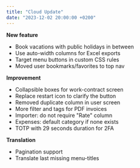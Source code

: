 ```yaml
---
title: "Cloud Update"
date: "2023-12-02 20:00:00 +0200"
---
```


**New feature**

- Book vacations with public holidays in between
- Use auto-width columns for Excel exports
- Target menu buttons in custom CSS rules
- Moved user bookmarks/favorites to top nav

**Improvement**

- Collapsible boxes for work-contract screen
- Replace restart icon to clarify the button
- Removed duplicate column in user screen
- More filter and tags for PDF invoices
- Importer: do not require "Rate" column
- Expenses: default category if none exists
- TOTP with 29 seconds duration for 2FA

**Translation**

- Pagination support
- Translate last missing menu-titles
